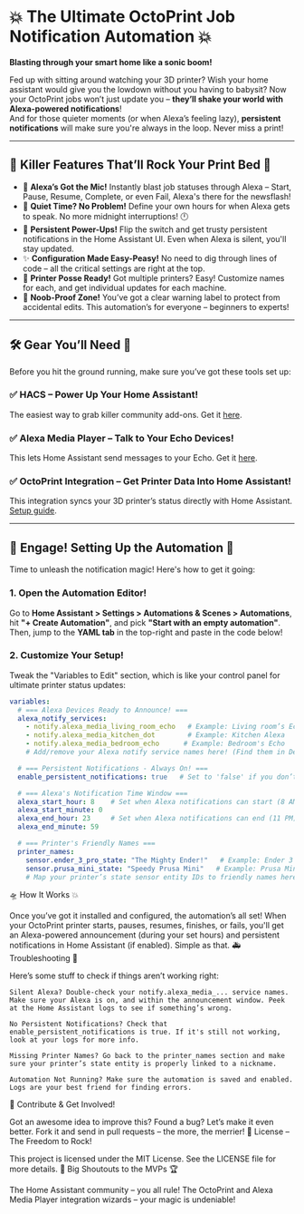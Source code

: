 # 💥 **The Ultimate OctoPrint Job Notification Automation** 💥  
**Blasting through your smart home like a sonic boom!**

Fed up with sitting around watching your 3D printer? Wish your home assistant would give you the lowdown without you having to babysit? Now your OctoPrint jobs won’t just update you – **they’ll shake your world with Alexa-powered notifications**!  
And for those quieter moments (or when Alexa’s feeling lazy), **persistent notifications** will make sure you're always in the loop. Never miss a print!

---

## 🤘 **Killer Features That’ll Rock Your Print Bed** 🎸

* 📢 **Alexa’s Got the Mic!** Instantly blast job statuses through Alexa – Start, Pause, Resume, Complete, or even Fail, Alexa's there for the newsflash!
* 🤫 **Quiet Time? No Problem!** Define your own hours for when Alexa gets to speak. No more midnight interruptions! 🕛
* 🔔 **Persistent Power-Ups!** Flip the switch and get trusty persistent notifications in the Home Assistant UI. Even when Alexa is silent, you'll stay updated.
* ✨ **Configuration Made Easy-Peasy!** No need to dig through lines of code – all the critical settings are right at the top.
* 🎉 **Printer Posse Ready!** Got multiple printers? Easy! Customize names for each, and get individual updates for each machine.
* 🚀 **Noob-Proof Zone!** You’ve got a clear warning label to protect from accidental edits. This automation’s for everyone – beginners to experts!

---

## 🛠️ **Gear You’ll Need** 🔧

Before you hit the ground running, make sure you’ve got these tools set up:

### ✅ **HACS – Power Up Your Home Assistant!**  
The easiest way to grab killer community add-ons. Get it [here](https://hacs.xyz/).

### ✅ **Alexa Media Player – Talk to Your Echo Devices!**  
This lets Home Assistant send messages to your Echo. Get it [here](https://github.com/custom-components/alexa_media_player).

### ✅ **OctoPrint Integration – Get Printer Data Into Home Assistant!**  
This integration syncs your 3D printer’s status directly with Home Assistant. [Setup guide](https://www.home-assistant.io/integrations/octoprint/).

---

## 🚀 **Engage! Setting Up the Automation** 🎯

Time to unleash the notification magic! Here's how to get it going:

### 1. **Open the Automation Editor!**  
Go to **Home Assistant > Settings > Automations & Scenes > Automations**, hit **"+ Create Automation"**, and pick **"Start with an empty automation"**. Then, jump to the **YAML tab** in the top-right and paste in the code below!

### 2. **Customize Your Setup!**  
Tweak the "Variables to Edit" section, which is like your control panel for ultimate printer status updates:

```yaml
variables:
  # === Alexa Devices Ready to Announce! ===
  alexa_notify_services:
    - notify.alexa_media_living_room_echo   # Example: Living room’s Echo
    - notify.alexa_media_kitchen_dot        # Example: Kitchen Alexa
    - notify.alexa_media_bedroom_echo      # Example: Bedroom's Echo
    # Add/remove your Alexa notify service names here! (Find them in Developer Tools -> States)

  # === Persistent Notifications - Always On! ===
  enable_persistent_notifications: true   # Set to 'false' if you don’t want persistent notifications.

  # === Alexa's Notification Time Window ===
  alexa_start_hour: 8    # Set when Alexa notifications can start (8 AM).
  alexa_start_minute: 0
  alexa_end_hour: 23     # Set when Alexa notifications can end (11 PM).
  alexa_end_minute: 59

  # === Printer's Friendly Names ===
  printer_names:
    sensor.ender_3_pro_state: "The Mighty Ender!"   # Example: Ender 3 Pro’s name
    sensor.prusa_mini_state: "Speedy Prusa Mini"   # Example: Prusa Mini’s name
    # Map your printer’s state sensor entity IDs to friendly names here!
```

🛸 How It Works 💥

Once you’ve got it installed and configured, the automation’s all set! When your OctoPrint printer starts, pauses, resumes, finishes, or fails, you'll get an Alexa-powered announcement (during your set hours) and persistent notifications in Home Assistant (if enabled). Simple as that.
🚑 Troubleshooting 🔧

Here’s some stuff to check if things aren’t working right:

    Silent Alexa? Double-check your notify.alexa_media_... service names. Make sure your Alexa is on, and within the announcement window. Peek at the Home Assistant logs to see if something’s wrong.

    No Persistent Notifications? Check that enable_persistent_notifications is true. If it's still not working, look at your logs for more info.

    Missing Printer Names? Go back to the printer_names section and make sure your printer’s state entity is properly linked to a nickname.

    Automation Not Running? Make sure the automation is saved and enabled. Logs are your best friend for finding errors.

🤝 Contribute & Get Involved!

Got an awesome idea to improve this? Found a bug? Let’s make it even better. Fork it and send in pull requests – the more, the merrier!
📜 License – The Freedom to Rock!

This project is licensed under the MIT License. See the LICENSE file for more details.
🎤 Big Shoutouts to the MVPs 🏆

The Home Assistant community – you all rule!
The OctoPrint and Alexa Media Player integration wizards – your magic is undeniable!

